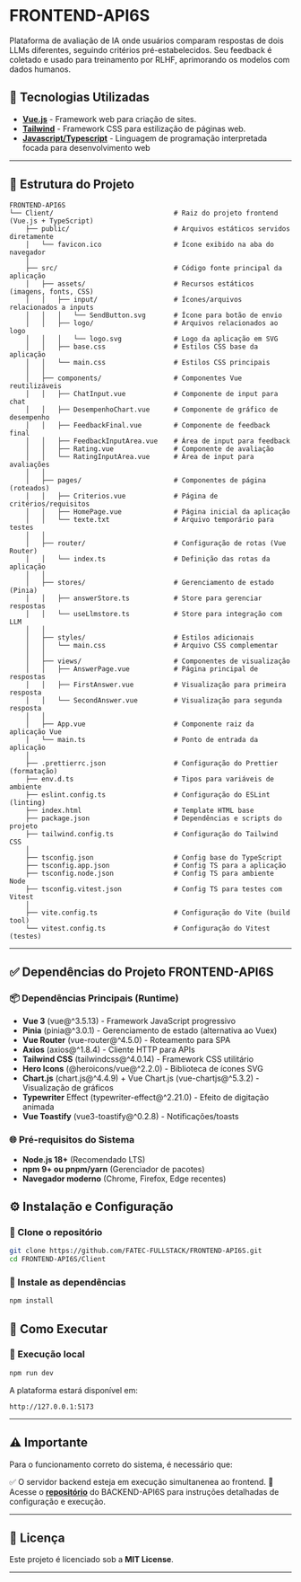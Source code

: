 # FRONTEND-API6S
Plataforma de avaliação de IA onde usuários comparam respostas de dois LLMs diferentes, seguindo critérios pré-estabelecidos. Seu feedback é coletado e usado para treinamento por RLHF, aprimorando os modelos com dados humanos.

## 🚀 Tecnologias Utilizadas

- **[Vue.js](https://vuejs.org/)** - Framework web para criação de sites.
- **[Tailwind](https://tailwindcss.com/)** - Framework CSS para estilização de páginas web.
- **[Javascript/Typescript](https://developer.mozilla.org/en-US/docs/Web/JavaScript)** - Linguagem de programação interpretada focada para desenvolvimento web
  
- ---

## 📁 Estrutura do Projeto

```
FRONTEND-API6S
└── Client/                              # Raiz do projeto frontend (Vue.js + TypeScript)
    ├── public/                          # Arquivos estáticos servidos diretamente
    │   └── favicon.ico                  # Ícone exibido na aba do navegador
    │
    ├── src/                             # Código fonte principal da aplicação
    │   ├── assets/                      # Recursos estáticos (imagens, fonts, CSS)
    │   │   ├── input/                   # Ícones/arquivos relacionados a inputs
    │   │   │   └── SendButton.svg       # Ícone para botão de envio
    │   │   ├── logo/                    # Arquivos relacionados ao logo
    │   │   │   └── logo.svg             # Logo da aplicação em SVG
    │   │   ├── base.css                 # Estilos CSS base da aplicação
    │   │   └── main.css                 # Estilos CSS principais
    │   │
    │   ├── components/                  # Componentes Vue reutilizáveis
    │   │   ├── ChatInput.vue            # Componente de input para chat
    │   │   ├── DesempenhoChart.vue      # Componente de gráfico de desempenho
    │   │   ├── FeedbackFinal.vue        # Componente de feedback final
    │   │   ├── FeedbackInputArea.vue    # Área de input para feedback
    │   │   ├── Rating.vue               # Componente de avaliação
    │   │   └── RatingInputArea.vue      # Área de input para avaliações
    │   │
    │   ├── pages/                       # Componentes de página (roteados)
    │   │   ├── Criterios.vue            # Página de critérios/requisitos
    │   │   ├── HomePage.vue             # Página inicial da aplicação
    │   │   └── texte.txt                # Arquivo temporário para testes
    │   │
    │   ├── router/                      # Configuração de rotas (Vue Router)
    │   │   └── index.ts                 # Definição das rotas da aplicação
    │   │
    │   ├── stores/                      # Gerenciamento de estado (Pinia)
    │   │   ├── answerStore.ts           # Store para gerenciar respostas
    │   │   └── useLlmstore.ts           # Store para integração com LLM
    │   │
    │   ├── styles/                      # Estilos adicionais
    │   │   └── main.css                 # Arquivo CSS complementar
    │   │
    │   ├── views/                       # Componentes de visualização
    │   │   ├── AnswerPage.vue           # Página principal de respostas
    │   │   ├── FirstAnswer.vue          # Visualização para primeira resposta
    │   │   └── SecondAnswer.vue         # Visualização para segunda resposta
    │   │
    │   ├── App.vue                      # Componente raiz da aplicação Vue
    │   └── main.ts                      # Ponto de entrada da aplicação
    │
    ├── .prettierrc.json                 # Configuração do Prettier (formatação)
    ├── env.d.ts                         # Tipos para variáveis de ambiente
    ├── eslint.config.ts                 # Configuração do ESLint (linting)
    ├── index.html                       # Template HTML base
    ├── package.json                     # Dependências e scripts do projeto
    ├── tailwind.config.ts               # Configuração do Tailwind CSS
    │
    ├── tsconfig.json                    # Config base do TypeScript
    ├── tsconfig.app.json                # Config TS para a aplicação
    ├── tsconfig.node.json               # Config TS para ambiente Node
    ├── tsconfig.vitest.json             # Config TS para testes com Vitest
    │
    ├── vite.config.ts                   # Configuração do Vite (build tool)
    └── vitest.config.ts                 # Configuração do Vitest (testes)
```

---

## ✅ Dependências do Projeto FRONTEND-API6S
### 📦 Dependências Principais (Runtime)
- **Vue 3** (vue@^3.5.13) - Framework JavaScript progressivo
- **Pinia** (pinia@^3.0.1) - Gerenciamento de estado (alternativa ao Vuex)
- **Vue Router** (vue-router@^4.5.0) - Roteamento para SPA
- **Axios** (axios@^1.8.4) - Cliente HTTP para APIs
- **Tailwind CSS** (tailwindcss@^4.0.14) - Framework CSS utilitário
- **Hero Icons** (@heroicons/vue@^2.2.0) - Biblioteca de ícones SVG
- **Chart.js** (chart.js@^4.4.9) + Vue Chart.js (vue-chartjs@^5.3.2) - Visualização de gráficos
- **Typewriter** Effect (typewriter-effect@^2.21.0) - Efeito de digitação animada
- **Vue Toastify** (vue3-toastify@^0.2.8) - Notificações/toasts

### 🌐 Pré-requisitos do Sistema
- **Node.js 18+** (Recomendado LTS)
- **npm 9+ ou pnpm/yarn** (Gerenciador de pacotes)
- **Navegador moderno** (Chrome, Firefox, Edge recentes)

## ⚙️ Instalação e Configuração

### 🔹 Clone o repositório

```bash
git clone https://github.com/FATEC-FULLSTACK/FRONTEND-API6S.git
cd FRONTEND-API6S/Client
```

### 🔹 Instale as dependências

```bash
npm install
```


## 🚀 Como Executar

### 🔹 Execução local
```bash
npm run dev
```

A plataforma estará disponível em:
```
http://127.0.0.1:5173
```
---

## ⚠️ Importante

Para o funcionamento correto do sistema, é necessário que:

✅ O servidor backend esteja em execução simultanenea ao frontend.
🔗 Acesse o **[repositório](https://github.com/FATEC-FULLSTACK/BACKEND-API6S)** do BACKEND-API6S para instruções detalhadas de configuração e execução.

---

## 📜 Licença

Este projeto é licenciado sob a **MIT License**.  

---

